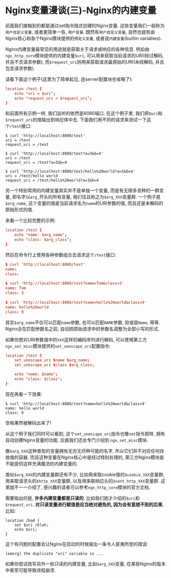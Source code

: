 # Nginx变量漫谈(三)-Nginx的内建变量

前面我们接触到的都是通过set指令隐式创建的Nginx变量. 这些变量我们一般称为`用户自定义变量`, 或者更简单一些, `用户变量`. 既然有`用户自定义变量`, 自然也就有由Nginx核心和各个Nginx模块提供的`预定义变量`, 或者说`内建变量`(builtin variables).

Nginx内建变量最常见的用途就是获取关于请求或响应的各种信息. 例如由`ngx_http_core`模块提供的内建变量`$uri`, 可以用来获取当前请求的URI(经过解码, 并且不含请求参数), 而`$request_uri`则用来获取请求最原始的URI(未经解码, 并且包含请求参数).

请看下面这个例子(这里为了简单起见, 连server配置块也省略了):

```conf
location /test {
    echo "uri = $uri";
    echo "request_uri = $request_uri";
}
```

和前面所有示例一样, 我们监听的依然是8080端口. 在这个例子里, 我们把`$uri`和`$request_uri`的值输出到响应体中去. 下面我们用不同的请求来测试一下这个`/test`接口:

```
$ curl 'http://localhost:8080/test'
uri = /test
request_uri = /test
 
$ curl 'http://localhost:8080/test?a=3&b=4'
uri = /test
request_uri = /test?a=3&b=4
 
$ curl 'http://localhost:8080/test/hello%20world?a=3&b=4'
uri = /test/hello world
request_uri = /test/hello%20world?a=3&b=4
```

另一个特别常用的内建变量其实并不是单独一个变量, 而是有无限多变种的一群变量, 即名字以`arg_`开头的所有变量, 我们估且称之为`$arg_XXX`变量群. 一个例子是`$arg_name`, 这个变量的值是当前请求名为`name`的URI参数的值, 而且还是未解码的原始形式的值.

来看一个比较完整的示例:

```conf
location /test {
    echo "name: $arg_name";
    echo "class: $arg_class";
}
```

然后在命令行上使用各种参数组合去请求这个`/test`接口:

```conf
$ curl 'http://localhost:8080/test'
name: 
class: 
 
$ curl 'http://localhost:8080/test?name=Tom&class=3'
name: Tom
class: 3
 
$ curl 'http://localhost:8080/test?name=hello%20world&class=9'
name: hello%20world
class: 9
```

其实`$arg_name`不仅可以匹配`name`参数, 也可以匹配`NAME`参数, 抑或是`Name`, 等等. Nginx会在匹配参数名之前, 自动把原始请求中的参数名调整为全部小写的形式.

如果你想对URI参数值中的`%XX`这样的编码序列进行解码, 可以使用第三方`ngx_set_misc`模块提供的`set_unescape_uri`配置指令:

```conf
location /test {
    set_unescape_uri $name $arg_name;
    set_unescape_uri $class $arg_class;

    echo "name: $name";
    echo "class: $class";
}
```

现在再看一下效果:

```
$ curl 'http://localhost:8080/test?name=hello%20world&class=9'
name: hello world
class: 9
```

空格果然被解码出来了!

从这个例子我们同时可以看到, 这个`set_unescape_uri`指令也像`set`指令那样, 拥有自动创建Nginx变量的功能. 后面我们还会专门介绍到 `ngx_set_misc`模块.

像`$arg_XXX`这种类型的变量拥有无穷无尽种可能的名字, 所以它们并不对应任何存放值的容器. 而且这种变量在Nginx核心中是经过特别处理的, 第三方Nginx模块是不能提供这样充满魔法的内建变量的.

类似`$arg_XXX`的内建变量群还有不少, 比如用来取cookie值的`$cookie_XXX`变量群, 用来取请求头的`$http_XXX`变量群, 以及用来取响应头的`$sent_http_XXX`变量群. 这里就不一一介绍了, 感兴趣的读者可以参考`ngx_http_core`模块的官方文档.

需要指出的是, **许多内建变量都是只读的**. 比如我们刚才介绍的`$uri`和`$request_uri`. **对只读变量进行赋值是应当绝对避免的, 因为会有意想不到的后果**, 比如:

```
location /bad {
    set $uri /blah;
    echo $uri;
}
```

这个有问题的配置会让Nginx在启动的时候报出一条令人匪夷所思的错误:

```
[emerg] the duplicate "uri" variable in ...
```

如果你尝试改写另外一些只读的内建变量, 比如`$arg_XXX`变量, 在某些Nginx的版本中甚至可能导致进程崩溃.

